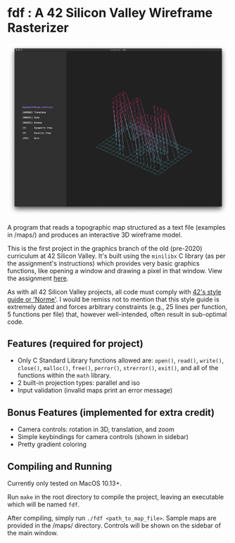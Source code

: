 # fdf : A 42 Silicon Valley Wireframe Rasterizer

![screenshot](/screenshots/42.png?raw=true)

A program that reads a topographic map structured as a text file (examples in /maps/) and produces an interactive 3D wireframe model.

This is the first project in the graphics branch of the old (pre-2020) curriculum at 42 Silicon Valley. It's built using the `minilibx` C library (as per the assignment's instructions) which provides very basic graphics functions, like opening a window and drawing a pixel in that window. View the assignment [here](https://github.com/jakemgilfix/ft_fdf-Wireframe-Rasterizer/blob/master/fdf.en.pdf).

As with all 42 Silicon Valley projects, all code must comply with [42's style guide or 'Norme'](https://github.com/jakemgilfix/ft_fdf-Wireframe-Rasterizer/blob/master/norme.en.pdf). I would be remiss not to mention that this style guide is extremely dated and forces arbitrary constraints (e.g., 25 lines per function, 5 functions per file) that, however well-intended, often result in sub-optimal code.

## Features (required for project)
* Only C Standard Library functions allowed are: `open()`, `read()`, `write()`, `close()`, `malloc()`, `free()`, `perror()`, `strerror()`, `exit()`, and all of the functions within the `math` library.
* 2 built-in projection types: parallel and iso
* Input validation (invalid maps print an error message)

## Bonus Features (implemented for extra credit)
* Camera controls: rotation in 3D, translation, and zoom
* Simple keybindings for camera controls (shown in sidebar)
* Pretty gradient coloring

## Compiling and Running
Currently only tested on MacOS 10.13+.

Run `make` in the root directory to compile the project, leaving an executable which will be named `fdf`.

After compiling, simply run `./fdf <path_to_map_file>`. Sample maps are provided in the /maps/ directory. Controls will be shown on the sidebar of the main window.
